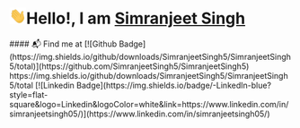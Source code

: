 <h1> <img src="https://raw.githubusercontent.com/ABSphreak/ABSphreak/master/gifs/Hi.gif" width="30px">Hello!, I am <a href="https://github.com/SimranjeetSingh5/SimranjeetSingh5">Simranjeet Singh</a></h1>
</h1>
#### 📬 Find me at
[![Github Badge](https://img.shields.io/github/downloads/SimranjeetSingh5/SimranjeetSingh5/total)](https://github.com/SimranjeetSingh5/SimranjeetSingh5) 
https://img.shields.io/github/downloads/SimranjeetSingh5/SimranjeetSingh5/total
[![Linkedin Badge](https://img.shields.io/badge/-LinkedIn-blue?style=flat-square&logo=Linkedin&logoColor=white&link=https://www.linkedin.com/in/simranjeetsingh05/)](https://www.linkedin.com/in/simranjeetsingh05/)
<!--
**SimranjeetSingh5/SimranjeetSingh5** is a ✨ _special_ ✨ repository because its `README.md` (this file) appears on your GitHub profile.

## ⚡️ A Few Quick Facts

- 🔭 I’m currently working on various android projects
- 🌱 I’m currently learning to build dynamic android apps.
- 📝 My Resume [Resume](https://drive.google.com/file/d/18zczo9VgdycrMUHgfaKSIOXwqcDEc8OB/view?usp=sharing)
- ⚡ Fun fact: "If you wouldn't ask you wouldn't know."
